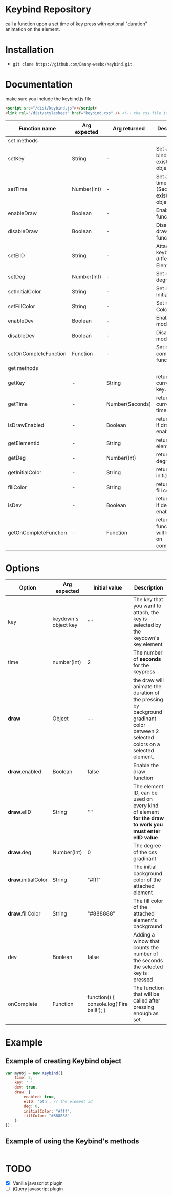 # Keybind Repository

call a function upon a set time of key press with optional "duration" animation on the element.

# Installation
- `git clone https://github.com/Danny-weebo/Keybind.git`

# Documentation

make sure you include the keybind.js file
```HTML
<script src="/dist/keybind.js"></script>
<link rel="/dist/stylesheet" href="keybind.css" /> <!-- the css file is necessary only incase of the 'dev' option use -->
```

| Function name | Arg expected | Arg returned | Description   |
| ------------- | ------------ | ------------ | ------------- |
| set methods |
| setKey | String | - | Set a new bind key to existing object.
| setTime | Number(Int) | - | Set a new time (Seconds) to existing object.
| enableDraw | Boolean | - | Enable draw functionality.
| disableDraw | Boolean | - | Disable draw functionality.
| setElID | String | - | Attach the keybind on a different Element.
| setDeg | Number(Int) | - | Set new degree.
| setInitialColor | String | - | Set new Initial Color.
| setFillColor | String | - | Set new Fill Color.
| enableDev | Boolean | - | Enable dev mode.
| disableDev | Boolean | - | Disable dev mode.
| setOnCompleteFunction | Function | - | Set new on complete function.
| get methods |
| getKey | - | String | returns the current set key.
| getTime | - | Number(Seconds) | returns the current set time.
| isDrawEnabled | - | Boolean | returns true if draw is enabled.
| getElementId | - | String | returns the element ID.
| getDeg | - | Number(Int) | returns the degree.
| getInitialColor | - | String | returns the initial color.
| fillColor | - | String | returns the fill color.
| isDev | - | Boolean | returns true if dev is enabled.
| getOnCompleteFunction | - | Function | returns the function that will be called on complete.




# Options

| Option  | Arg expected | Initial value | Description 
| ------------- | ------------- | ------------- | ------------- |
| key | keydown's object key | " " | The key that you want to attach, the key is selected by the keydown's key element |
| time | number(Int) | 2 | The number of **seconds** for the keypress |
| **draw** | Object | -- | the draw will animate the duration of the pressing by background gradinant color between 2 selected colors on a selected element.
| **draw**.enabled | Boolean | false | Enable the draw function |
| **draw**.elID | String | " " | The element ID, can be used on every kind of element **for the draw to work you must enter elID value** |
| **draw**.deg | Number(Int) | 0 | The degree of the css gradinant |
| **draw**.initialColor | String | "#fff" | The initial background color of the attached element |
| **draw**.fillColor | String | "#888888" | The fill color of the attached element's background |
| dev | Boolean | false | Adding a winow that counts the number of the seconds the selected key is pressed |
| onComplete | Function | function() { console.log('Fire ball!'); } | The function that will be called after pressing enough as set |

# Example
## Example of creating Keybind object 
```Javascript
var myObj = new Keybind({
    time: 2,
    key: ' ',
    dev: true,
    draw: {
        enabled: true,
        elID: 'btn', // the element id
        deg: 0,
        initialColor: "#fff",
        fillColor: "#888888"
    }
});
```

## Example of using the Keybind's methods
```Javascript

```

# TODO
- [x] Vanilla javascript plugin
- [ ] jQuery javascript plugin